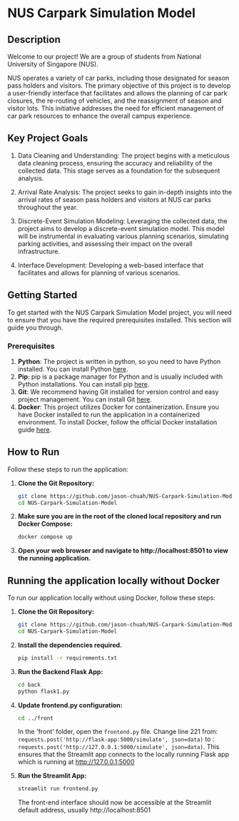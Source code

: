 # NUS Carpark Simulation Model
## Description
Welcome to our project! We are a group of students from National University of Singapore (NUS). 

NUS operates a variety of car parks, including those designated for season pass holders and visitors. The primary objective of this project is to develop a user-friendly interface that facilitates and allows the planning of car park closures, the re-routing of vehicles, and the reassignment of season and visitor lots. This initiative addresses the need for efficient management of car park resources to enhance the overall campus experience.

## Key Project Goals
1. Data Cleaning and Understanding: The project begins with a meticulous data cleaning process, ensuring the accuracy and reliability of the collected data. This stage serves as a foundation for the subsequent analysis.

2. Arrival Rate Analysis: The project seeks to gain in-depth insights into the arrival rates of season pass holders and visitors at NUS car parks throughout the year. 

3. Discrete-Event Simulation Modeling: Leveraging the collected data, the project aims to develop a discrete-event simulation model. This model will be instrumental in evaluating various planning scenarios, simulating parking activities, and assessing their impact on the overall infrastructure.

4. Interface Development: Developing a web-based interface that facilitates and allows for planning of various scenarios.

## Getting Started
To get started with the NUS Carpark Simulation Model project, you will need to ensure that you have the required prerequisites installed. This section will guide you through.

### Prerequisites 
1. **Python**: The project is written in python, so you need to have Python installed. You can install Python [here](https://www.python.org/downloads/).
2. **Pip**: pip is a package manager for Python and is usually included with Python installations. You can install pip [here](https://pip.pypa.io/en/stable/installation/).
3. **Git**: We recommend having Git installed for version control and easy project management. You can install Git [here](https://git-scm.com/downloads).
4. **Docker**: This project utilizes Docker for containerization. Ensure you have Docker installed to run the application in a containerized environment. To install Docker, follow the official Docker installation guide [here](https://docs.docker.com/get-docker/).


## How to Run

Follow these steps to run the application:

1. **Clone the Git Repository:**
   ```sh
   git clone https://github.com/jason-chuah/NUS-Carpark-Simulation-Model.git
   cd NUS-Carpark-Simulation-Model
   ```
2. **Make sure you are in the root of the cloned local repository and run Docker Compose:**
   ```sh
   docker compose up
   ```
3. **Open your web browser and navigate to http://localhost:8501 to view the running application.**


## Running the application locally without Docker

To run our application locally without using Docker, follow these steps:

1. **Clone the Git Repository:**
   ```sh
   git clone https://github.com/jason-chuah/NUS-Carpark-Simulation-Model.git 
   cd NUS-Carpark-Simulation-Model
   ```
2. **Install the dependencies required.**
   ```sh
   pip install -r requirements.txt
   ```
3. **Run the Backend Flask App:**
   ```sh
   cd back
   python flask1.py
   ```
4. **Update frontend.py configuration:**
   ```sh
   cd ../front
   ```
   In the 'front' folder, open the `frontend.py` file. Change line 221 from: `requests.post('http://flask-app:5000/simulate', json=data)` to : `requests.post('http://127.0.0.1:5000/simulate', json=data)`. This ensures that the Streamlit app connects to the locally running Flask app which is running at http://127.0.0.1:5000 

5. **Run the Streamlit App:**
   ```sh
   streamlit run frontend.py
   ```
   The front-end interface should now be accessible at the Streamlit default address, usually http://localhost:8501







